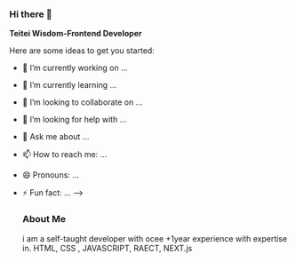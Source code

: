 ### Hi there 👋

<b>Teitei Wisdom-Frontend Developer </b>

Here are some ideas to get you started:

- 🔭 I’m currently working on ...
- 🌱 I’m currently learning ...
- 👯 I’m looking to collaborate on ...
- 🤔 I’m looking for help with ...
- 💬 Ask me about ...
- 📫 How to reach me: ...
- 😄 Pronouns: ...
- ⚡ Fun fact: ...
-->

  ### About Me

  i am a self-taught developer with ocee +1year experience with expertise in. HTML, CSS , JAVASCRIPT, RAECT, NEXT.js
